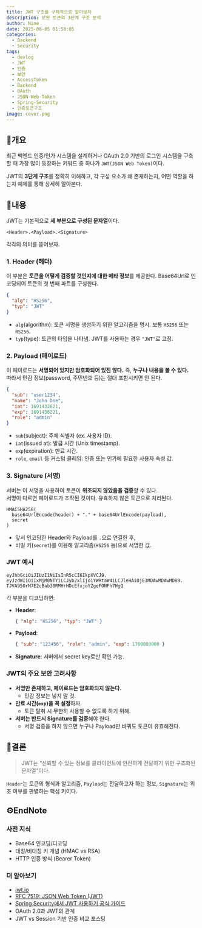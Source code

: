 ```yaml
---
title: JWT 구조를 구체적으로 알아보자
description: 보안 토큰의 3단계 구조 분석
author: Nine
date: 2025-08-05 01:58:05
categories:
  - Backend
  - Security
tags:
  - devlog
  - JWT
  - 인증
  - 보안
  - AccessToken
  - Backend
  - OAuth
  - JSON-Web-Token
  - Spring-Security
  - 인증토큰구조
image: cover.png
---
```

## 📌개요

최근 백엔드 인증/인가 시스템을 설계하거나 OAuth 2.0 기반의 로그인 시스템을 구축할 때 가장 많이 등장하는 키워드 중 하나가 `JWT(JSON Web Token)`이다.

JWT의 **3단계 구조**를 정확히 이해하고, 각 구성 요소가 왜 존재하는지, 어떤 역할을 하는지 예제를 통해 상세히 알아본다.

## 📌내용

JWT는 기본적으로 **세 부분으로 구성된 문자열**이다.

```
<Header>.<Payload>.<Signature>
```

각각의 의미를 뜯어보자.

### 1. Header (헤더)

이 부분은 **토큰을 어떻게 검증할 것인지에 대한 메타 정보**를 제공한다.
Base64Url로 인코딩되어 토큰의 첫 번째 파트를 구성한다.

```json
{
  "alg": "HS256",
  "typ": "JWT"
}
```

- `alg`(algorithm): 토큰 서명을 생성하기 위한 알고리즘을 명시. 보통 `HS256` 또는 `RS256`.
- `typ`(type): 토큰의 타입을 나타냄. JWT를 사용하는 경우 `"JWT"`로 고정.

### 2. Payload (페이로드)

이 페이로드는 **서명되어 있지만 암호화되어 있진 않다.** 즉, **누구나 내용을 볼 수 있다.**  
따라서 민감 정보(password, 주민번호 등)는 절대 포함시키면 안 된다.

```json
{
  "sub": "user1234",
  "name": "John Doe",
  "iat": 1691432621,
  "exp": 1691436221,
  "role": "admin"
}
```

- `sub`(subject): 주체 식별자 (ex. 사용자 ID).
- `iat`(issued at): 발급 시간 (Unix timestamp).
- `exp`(expiration): 만료 시간.
- `role`, `email` 등 커스텀 클레임: 인증 또는 인가에 필요한 사용자 속성 값.

### 3. Signature (서명)

서버는 이 서명을 사용하여 토큰이 **위조되지 않았음을 검증**할 수 있다.  
서명이 다르면 페이로드가 조작된 것이다. 유효하지 않은 토큰으로 처리된다.

```
HMACSHA256(
  base64UrlEncode(header) + "." + base64UrlEncode(payload),
  secret
)
```

- 앞서 인코딩한 Header와 Payload를 `.`으로 연결한 후,
- 비밀 키(`secret`)를 이용해 알고리즘(`HS256` 등)으로 서명한 값.

### JWT 예시

```
eyJhbGciOiJIUzI1NiIsInR5cCI6IkpXVCJ9.
eyJzdWIiOiIxMjM0NTYiLCJyb2xlIjoiYWRtaW4iLCJleHAiOjE3MDAwMDAwMDB9.
TJVA95OrM7E2cBab30RMHrHDcEfxjoYZgeFONFh7HgQ
```

각 부분을 디코딩하면:

- **Header**:
    ```json
    { "alg": "HS256", "typ": "JWT" }
    ```
- **Payload**:
    ```json
    { "sub": "123456", "role": "admin", "exp": 1700000000 }
    ```
- **Signature**: 서버에서 secret key로만 확인 가능.

### JWT의 주요 보안 고려사항

- **서명만 존재하고, 페이로드는 암호화되지 않는다.**
    - 민감 정보는 넣지 말 것.
- **만료 시간(`exp`)을 꼭 설정**하자.
    - 토큰 탈취 시 무한히 사용할 수 없도록 하기 위해.
- **서버는 반드시 Signature를 검증**해야 한다.
    - 서명 검증을 하지 않으면 누구나 Payload만 바꿔도 토큰이 유효해진다.

## 🎯결론

>JWT는 “신뢰할 수 있는 정보를 클라이언트에 안전하게 전달하기 위한 구조화된 문자열”이다.  

`Header`는 토큰의 형식과 알고리즘, `Payload`는 전달하고자 하는 정보, `Signature`는 위조 여부를 판별하는 핵심 키이다.

## ⚙️EndNote

### 사전 지식

- Base64 인코딩/디코딩
- 대칭/비대칭 키 개념 (HMAC vs RSA)
- HTTP 인증 방식 (Bearer Token)

### 더 알아보기

- [jwt.io](https://jwt.io/)
- [RFC 7519: JSON Web Token (JWT)](https://datatracker.ietf.org/doc/html/rfc7519)
- [Spring Security에서 JWT 사용하기 공식 가이드](https://docs.spring.io/spring-security/reference/servlet/oauth2/resource-server/jwt.html)
- OAuth 2.0과 JWT의 관계
- JWT vs Session 기반 인증 비교 포스팅